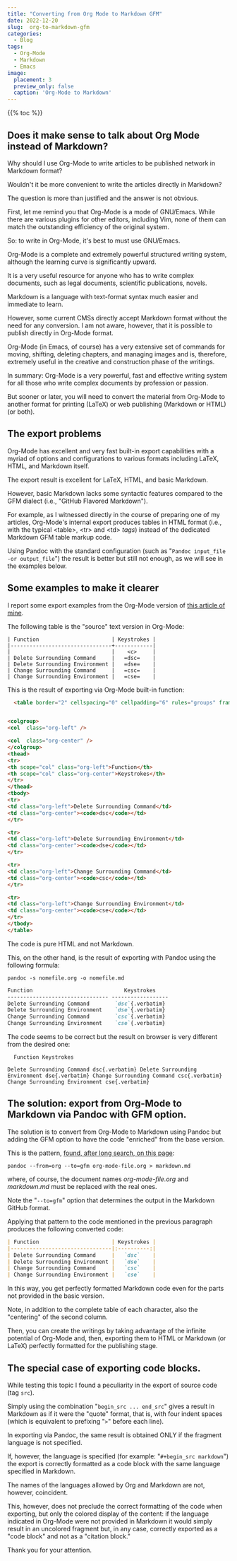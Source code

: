 ```yaml
---
title: "Converting from Org Mode to Markdown GFM"
date: 2022-12-20
slug:  org-to-markdown-gfm
categories:
  - Blog
tags:
  - Org-Mode
  - Markdown
  - Emacs
image:
  placement: 3
  preview_only: false 
  caption: 'Org-Mode to Markdown'
---
```


{{% toc %}}

## Does it make sense to talk about Org Mode instead of Markdown?

Why should I use Org-Mode to write articles to be published network in
Markdown format?

Wouldn't it be more convenient to write the articles directly in
Markdown?

The question is more than justified and the answer is not obvious.

First, let me remind you that Org-Mode is a mode of GNU/Emacs. While
there are various plugins for other editors, including Vim, none of them
can match the outstanding efficiency of the original system.

So: to write in Org-Mode, it's best to must use GNU/Emacs.

Org-Mode is a complete and extremely powerful structured writing system,
although the learning curve is significantly upward.

It is a very useful resource for anyone who has to write complex
documents, such as legal documents, scientific publications, novels.

Markdown is a language with text-format syntax much easier and immediate
to learn.

However, some current CMSs directly accept Markdown format without the
need for any conversion. I am not aware, however, that it is possible to
publish directly in Org-Mode format.

Org-Mode (in Emacs, of course) has a very extensive set of commands for
moving, shifting, deleting chapters, and managing images and is,
therefore, extremely useful in the creative and construction phase of
the writings.

In summary: Org-Mode is a very powerful, fast and effective writing
system for all those who write complex documents by profession or
passion.

But sooner or later, you will need to convert the material from Org-Mode
to another format for printing (LaTeX) or web publishing (Markdown or
HTML) (or both).

## The export problems

Org-Mode has excellent and very fast built-in export capabilities with a
myriad of options and configurations to various formats including LaTeX,
HTML, and Markdown itself.

The export result is excellent for LaTeX, HTML, and basic Markdown.

However, basic Markdown lacks some syntactic features compared to the
GFM dialect (i.e., "GitHub Flavored Markdown").

For example, as I witnessed directly in the course of preparing one of
my articles, Org-Mode's internal export produces tables in HTML format
(i.e., with the typical \<table\>, \<tr\> and \<td\> *tags*) instead of
the dedicated Markdown GFM table markup code.

Using Pandoc with the standard configuration (such as
"`Pandoc input_file -or output_file`") the result is better but still
not enough, as we will see in the examples below.
## Some examples to make it clearer

I report some export examples from the Org-Mode version of [this article
of mine](https://francopasut.netlify.app/it/post/vim_vimtex_surround/).

The following table is the "source" text version in Org-Mode:

``` shell
| Function                       | Keystrokes |
|--------------------------------+------------|
|                                |    <c>     |
| Delete Surrounding Command     |   =dsc=    |
| Delete Surrounding Environment |   =dse=    |
| Change Surrounding Command     |   =csc=    |
| Change Surrounding Environment |   =cse=    |
```

This is the result of exporting via Org-Mode built-in function:

``` html
  <table border="2" cellspacing="0" cellpadding="6" rules="groups" frame="hsides">


<colgroup>
<col  class="org-left" />

<col  class="org-center" />
</colgroup>
<thead>
<tr>
<th scope="col" class="org-left">Function</th>
<th scope="col" class="org-center">Keystrokes</th>
</tr>
</thead>
<tbody>
<tr>
<td class="org-left">Delete Surrounding Command</td>
<td class="org-center"><code>dsc</code></td>
</tr>

<tr>
<td class="org-left">Delete Surrounding Environment</td>
<td class="org-center"><code>dse</code></td>
</tr>

<tr>
<td class="org-left">Change Surrounding Command</td>
<td class="org-center"><code>csc</code></td>
</tr>

<tr>
<td class="org-left">Change Surrounding Environment</td>
<td class="org-center"><code>cse</code></td>
</tr>
</tbody>
</table>
```

The code is pure HTML and not Markdown.

This, on the other hand, is the result of exporting with Pandoc using
the following formula:

``` shell
pandoc -s nomefile.org -o nomefile.md
```

``` markdown
Function                             Keystrokes
-------------------------------- ------------------
Delete Surrounding Command        `dsc`{.verbatim}
Delete Surrounding Environment    `dse`{.verbatim}
Change Surrounding Command        `csc`{.verbatim}
Change Surrounding Environment    `cse`{.verbatim}
```

The code seems to be correct but the result on browser is very different
from the desired one:

``` shell
  Function Keystrokes

Delete Surrounding Command dsc{.verbatim} Delete Surrounding Environment dse{.verbatim} Change Surrounding Command csc{.verbatim} Change Surrounding Environment cse{.verbatim}
```

## The solution: export from Org-Mode to Markdown via Pandoc with GFM option.

The solution is to convert from Org-Mode to Markdown using Pandoc but
adding the GFM option to have the code "enriched" from the base version.

This is the pattern, [found, after long search, on this
page](https://eengstrom.github.io/musings/convert-org-mode-to-markdown):

``` shell
pandoc --from=org --to=gfm org-mode-file.org > markdown.md
```

where, of course, the document names *org-mode-file.org* and
*markdown.md* must be replaced with the real ones.

Note the "`--to=gfm`" option that determines the output in the Markdown
GitHub format.

Applying that pattern to the code mentioned in the previous paragraph
produces the following converted code:

``` markdown
| Function                       | Keystrokes |
|--------------------------------|:----------:|
| Delete Surrounding Command     |   `dsc`    |
| Delete Surrounding Environment |   `dse`    |
| Change Surrounding Command     |   `csc`    |
| Change Surrounding Environment |   `cse`    |
```

In this way, you get perfectly formatted Markdown code even for the
parts not provided in the basic version.

Note, in addition to the complete table of each character, also the
"centering" of the second column.

Then, you can create the writings by taking advantage of the infinite
potential of Org-Mode and, then, exporting them to HTML or Markdown (or
LaTeX) perfectly formatted for the publishing stage.

## The special case of exporting code blocks.

While testing this topic I found a peculiarity in the export of source
code (tag `src`).

Simply using the combination "`begin_src ... end_src`" gives a result in
Markdown as if it were the "quote" format, that is, with four indent
spaces (which is equivalent to prefixing "`>`" before each line).

In exporting via Pandoc, the same result is obtained ONLY if the
fragment language is not specified.

If, however, the language is specified (for example:
"`#+begin_src markdown`") the export is correctly formatted as a code
block with the same language specified in Markdown.

The names of the languages allowed by Org and Markdown are not, however,
coincident.

This, however, does not preclude the correct formatting of the code when
exporting, but only the colored display of the content: if the language
indicated in Org-Mode were not provided in Markdown it would simply
result in an uncolored fragment but, in any case, correctly exported as
a "code block" and not as a "citation block."

Thank you for your attention.
